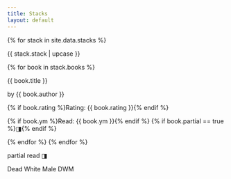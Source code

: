 ```yaml
---
title: Stacks
layout: default
---
```


<link rel="stylesheet" type="text/css" href="assets/css/stacks.css">

{% for stack in site.data.stacks %}
  <p class="stack">{{ stack.stack | upcase }}</p>
  {% for book in stack.books %}
  <div class="book">
    <p class="title">{{ book.title }}</p>
    <p>by {{ book.author }}</p>
    <p>{% if book.rating %}Rating: {{ book.rating }}{% endif %}</p>
    <p>
      {% if book.ym %}Read: {{ book.ym }}{% endif %}
      {% if book.partial == true %}◨{% endif %}
    </p>
  </div>
  {% endfor %}
{% endfor %}

<div id="abbrs">
  <p>partial read <span class="abbr">◨</span></p>
  <p>Dead White Male <span class="abbr">DWM</span></p>
</div>